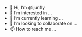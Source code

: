 - 👋 Hi, I’m @ijunfly
- 👀 I’m interested in ...
- 🌱 I’m currently learning ...
- 💞️ I’m looking to collaborate on ...
- 📫 How to reach me ...

<!---
ijunfly/ijunfly is a ✨ special ✨ repository because its `README.md` (this file) appears on your GitHub profile.
You can click the Preview link to take a look at your changes.
--->
